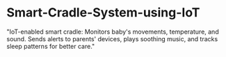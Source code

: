 # Smart-Cradle-System-using-IoT
"IoT-enabled smart cradle: Monitors baby's movements, temperature, and sound. Sends alerts to parents' devices, plays soothing music, and tracks sleep patterns for better care."
